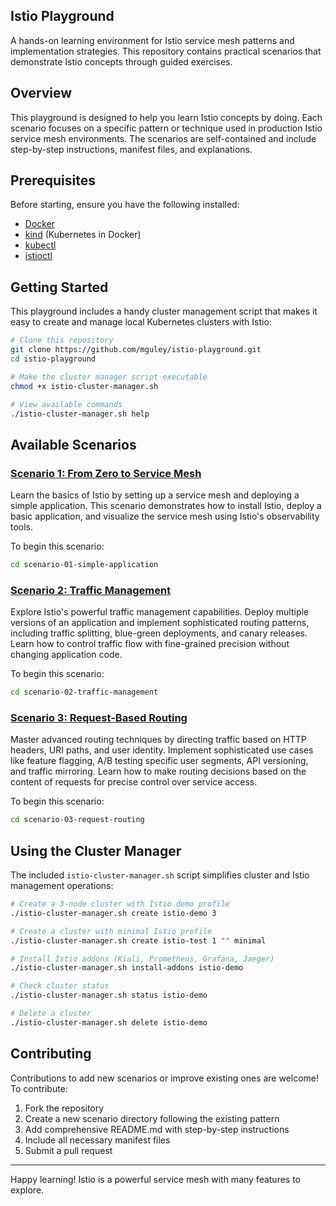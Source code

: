 ## Istio Playground

A hands-on learning environment for Istio service mesh patterns and implementation strategies.
This repository contains practical scenarios that demonstrate Istio concepts through guided exercises.

## Overview

This playground is designed to help you learn Istio concepts by doing.
Each scenario focuses on a specific pattern or technique used in production Istio service mesh environments.
The scenarios are self-contained and include step-by-step instructions, manifest files, and explanations.

## Prerequisites

Before starting, ensure you have the following installed:
- [Docker](https://docs.docker.com/get-docker/)
- [kind](https://kind.sigs.k8s.io/docs/user/quick-start/) (Kubernetes in Docker)
- [kubectl](https://kubernetes.io/docs/tasks/tools/install-kubectl/)
- [istioctl](https://istio.io/latest/docs/setup/getting-started/#download)

## Getting Started

This playground includes a handy cluster management script that makes it easy to create and manage local Kubernetes clusters with Istio:

```bash
# Clone this repository
git clone https://github.com/mguley/istio-playground.git
cd istio-playground

# Make the cluster manager script executable
chmod +x istio-cluster-manager.sh

# View available commands
./istio-cluster-manager.sh help
```

## Available Scenarios

### [Scenario 1: From Zero to Service Mesh](./scenario-01-simple-application/)

Learn the basics of Istio by setting up a service mesh and deploying a simple application. This scenario demonstrates how to install Istio, deploy a basic application, and visualize the service mesh using Istio's observability tools.

To begin this scenario:
```bash
cd scenario-01-simple-application
```

### [Scenario 2: Traffic Management](./scenario-02-traffic-management/)

Explore Istio's powerful traffic management capabilities. Deploy multiple versions of an application and implement sophisticated routing patterns, including traffic splitting, blue-green deployments, and canary releases. Learn how to control traffic flow with fine-grained precision without changing application code.

To begin this scenario:
```bash
cd scenario-02-traffic-management
```

### [Scenario 3: Request-Based Routing](./scenario-03-request-routing/)

Master advanced routing techniques by directing traffic based on HTTP headers, URI paths, and user identity. Implement sophisticated use cases like feature flagging, A/B testing specific user segments, API versioning, and traffic mirroring. Learn how to make routing decisions based on the content of requests for precise control over service access.

To begin this scenario:
```bash
cd scenario-03-request-routing
```

## Using the Cluster Manager

The included `istio-cluster-manager.sh` script simplifies cluster and Istio management operations:

```bash
# Create a 3-node cluster with Istio demo profile
./istio-cluster-manager.sh create istio-demo 3

# Create a cluster with minimal Istio profile
./istio-cluster-manager.sh create istio-test 1 "" minimal

# Install Istio addons (Kiali, Prometheus, Grafana, Jaeger)
./istio-cluster-manager.sh install-addons istio-demo

# Check cluster status
./istio-cluster-manager.sh status istio-demo

# Delete a cluster
./istio-cluster-manager.sh delete istio-demo
```

## Contributing

Contributions to add new scenarios or improve existing ones are welcome! To contribute:

1. Fork the repository
2. Create a new scenario directory following the existing pattern
3. Add comprehensive README.md with step-by-step instructions
4. Include all necessary manifest files
5. Submit a pull request

---

Happy learning! Istio is a powerful service mesh with many features to explore.